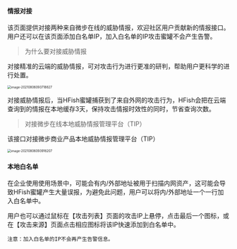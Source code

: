 #### 情报对接

该页面提供对接两种来自微步在线的威胁情报，欢迎社区用户贡献新的情报接口。用户还可以在该页面添加白名单IP，加入白名单的IP攻击蜜罐不会产生告警。

>  为什么要对接威胁情报

对接精准的云端的威胁情报，可对攻击行为进行更准的研判，帮助用户更科学的进行处置。

<img src="https://hfish.net/images/image-20210806093718827.png" alt="image-20210806093718827" style="zoom:50%;" />

对接威胁情报后，当HFish蜜罐捕获到了来自外网的攻击行为，HFish会把在云端查询到的情报在本地缓存3天，保持攻击情报时效性的同时，节省查询次数。


> 对接微步在线本地威胁情报管理平台（TIP）

该接口对接微步商业产品本地威胁情报管理平台（TIP）

<img src="https://hfish.net/images/image-20210806093916207.png" alt="image-20210806093916207" style="zoom:50%;" />


#### 本地白名单

在企业使用使用场景中，可能会有内/外部地址被用于扫描内网资产，这可能会导致HFish蜜罐产生大量误报，为避免此问题，用户可以将内/外部地址一个一行加入白名单中。

用户也可以通过鼠标在【攻击列表】页面的攻击IP上悬停，点击最后一个图标，或在【攻击来源】页面点击相应图标将该IP快速添加到白名单中。

`注意：加入白名单的IP不会再产生告警信息。`
